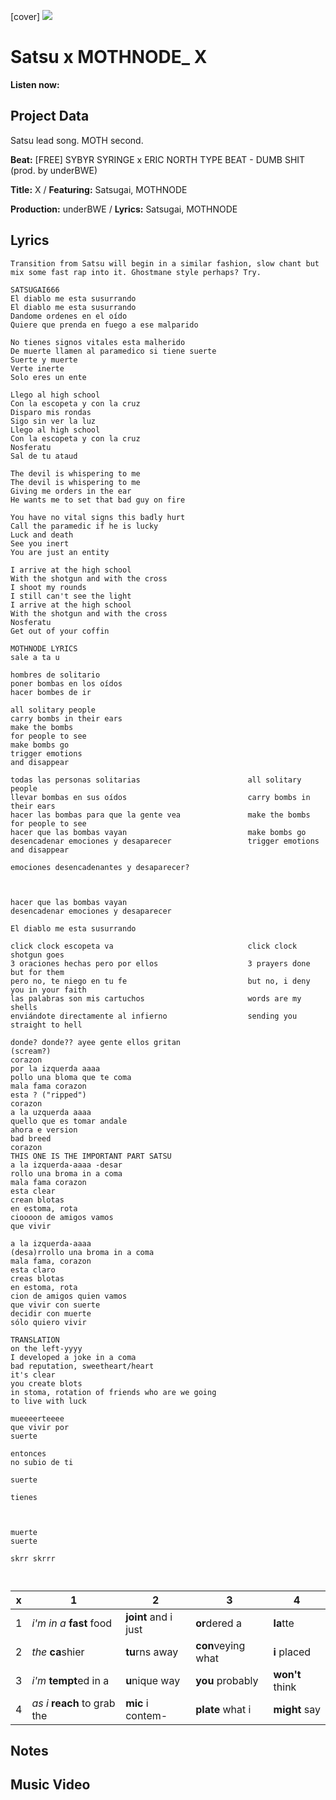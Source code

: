 [cover] ![](57175019_319474918741616_8502199518755923887_n.jpg)

# Satsu x MOTHNODE_ X

**Listen now:** 

## Project Data

Satsu lead song.
MOTH second.

**Beat:** [FREE] SYBYR  SYRINGE x ERIC NORTH TYPE BEAT - DUMB SHIT  (prod. by underBWE)

**Title:** X / **Featuring:** Satsugai, MOTHNODE

**Production:** underBWE / **Lyrics:** Satsugai, MOTHNODE

## Lyrics

```
Transition from Satsu will begin in a similar fashion, slow chant but mix some fast rap into it. Ghostmane style perhaps? Try.
 
SATSUGAI666
El diablo me esta susurrando 
El diablo me esta susurrando 
Dandome ordenes en el oído 
Quiere que prenda en fuego a ese malparido

No tienes signos vitales esta malherido 
De muerte llamen al paramedico si tiene suerte
Suerte y muerte
Verte inerte
Solo eres un ente

Llego al high school 
Con la escopeta y con la cruz
Disparo mis rondas 
Sigo sin ver la luz
Llego al high school
Con la escopeta y con la cruz
Nosferatu
Sal de tu ataud

The devil is whispering to me
The devil is whispering to me
Giving me orders in the ear
He wants me to set that bad guy on fire

You have no vital signs this badly hurt
Call the paramedic if he is lucky
Luck and death
See you inert
You are just an entity

I arrive at the high school
With the shotgun and with the cross
I shoot my rounds
I still can't see the light
I arrive at the high school
With the shotgun and with the cross
Nosferatu
Get out of your coffin

MOTHNODE LYRICS
sale a ta u

hombres de solitario
poner bombas en los oídos
hacer bombes de ir

all solitary people
carry bombs in their ears
make the bombs
for people to see
make bombs go
trigger emotions
and disappear

todas las personas solitarias                        all solitary people
llevar bombas en sus oídos                           carry bombs in their ears
hacer las bombas para que la gente vea               make the bombs for people to see
hacer que las bombas vayan                           make bombs go
desencadenar emociones y desaparecer                 trigger emotions and disappear

emociones desencadenantes y desaparecer?



hacer que las bombas vayan 
desencadenar emociones y desaparecer

El diablo me esta susurrando

click clock escopeta va                              click clock shotgun goes
3 oraciones hechas pero por ellos                    3 prayers done but for them
pero no, te niego en tu fe                           but no, i deny you in your faith
las palabras son mis cartuchos                       words are my shells
enviándote directamente al infierno                  sending you straight to hell

donde? donde?? ayee gente ellos gritan
(scream?)
corazon
por la izquerda aaaa
pollo una bloma que te coma
mala fama corazon 
esta ? ("ripped")
corazon
a la uzquerda aaaa
quello que es tomar andale
ahora e version
bad breed
corazon
THIS ONE IS THE IMPORTANT PART SATSU
a la izquerda-aaaa -desar
rollo una broma in a coma
mala fama corazon 
esta clear
crean blotas
en estoma, rota
cioooon de amigos vamos 
que vivir

a la izquerda-aaaa
(desa)rrollo una broma in a coma
mala fama, corazon 
esta claro
creas blotas
en estoma, rota
cion de amigos quien vamos 
que vivir con suerte
decidir con muerte
sólo quiero vivir

TRANSLATION
on the left-yyyy
I developed a joke in a coma
bad reputation, sweetheart/heart
it's clear
you create blots
in stoma, rotation of friends who are we going
to live with luck

mueeeerteeee
que vivir por 
suerte

entonces
no subio de ti

suerte

tienes 



muerte
suerte

skrr skrrr



```

| x | 1 | 2 | 3 | 4 |
|---|---|---|---|---|
| 1 | *i'm in a* **fast** food | **joint** and i just  | **or**dered a  | **la**tte  |
| 2 | *the* **ca**shier | **tu**rns away  |  **con**veying what |  **i** placed |
| 3 | *i'm* **tempt**ed in a | **u**nique way  |  **you** probably |  **won't** think |
| 4 | *as i* **reach** to grab the |  **mic** i contem-  | **plate** what i | **might** say |

## Notes

## Music Video
